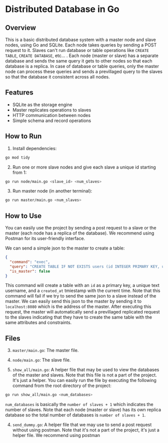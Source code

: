 # Distributed Database in Go

## Overview

This is a basic distributed database system with a master node and slave nodes, using Go and SQLite. Each node takes queries by sending a POST request to it. Slaves can't run database or table operations like `CREATE TABLE`, `CREATE DATABASE`, etc... . Each node (master or slave) has a separate database and sends the same query it gets to other nodes so that each database is a replica. In case of database or table queries, only the master node can process these queries and sends a previllaged query to the slaves so that the database it consistent across all nodes.

## Features

- SQLite as the storage engine
- Master replicates operations to slaves
- HTTP communication between nodes
- Simple schema and record operations

## How to Run

1. Install dependencies:

```bash
go mod tidy
```

2. Run one or more slave nodes and give each slave a unique id starting from 1:

```bash
go run node/main.go <slave_id> <num_slaves>
```

3. Run master node (in another terminal):

```bash
go run master/main.go <num_slaves>
```

## How to Use

You can easily use the project by sending a post request to a slave or the master (each node has a replica of the database). We recommend using Postman for its user-friendly interface.

We can send a simple json to the master to create a table:
```json
{
  "command": "exec",
  "query": "CREATE TABLE IF NOT EXISTS users (id INTEGER PRIMARY KEY, username TEXT UNIQUE, email TEXT, created_at TIMESTAMP DEFAULT CURRENT_TIMESTAMP)",
  "is_master": false
}
```

This command will create a table with an `id` as a primary key, a unique text username, and a `created_at` tmiestamp with the current time. Note that this command will fail if we try to send the same json to a slave instead of the master. We can easily send this json to the master by sending it to `localhost:8080` which is the address of the master. After executing this request, the master will automatically send a previllaged replicated request to the slaves indicating that they have to create the same table with the same attributes and constraints.

## Files

3. `master/main.go`: The master file.

2. `node/main.go`: The slave file.

1. `show_all/main.go`: A helper file that may be used to view the databases of the master and slaves. Note that this file is not a part of the project. It's just a helper. You can easily run the file by executing the following command from the root directory of the project:
```bash
go run show_all/main.go <num_databases>
```

`num_databases` is basically the `number of slaves + 1` which indicates the number of slaves. Note that each node (master or slave) has its own replica database so the total number of databases is `number of slaves + 1`.

4. `send_dummy.go`: A helper file that we may use to send a post request without using postman. Note that it's not a part of the project, it's just a helper file. We recommend using postman
